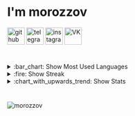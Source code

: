 # I'm **morozzov**

 [<img src='https://www.svgrepo.com/show/349375/github.svg' alt='github' height='40'>](https://github.com/morozzov) [<img src='https://www.svgrepo.com/show/349527/telegram.svg' alt='telegram' height='40'>](https://t.me/moroz_zov) [<img src='https://www.svgrepo.com/show/111199/instagram.svg' alt='instagram' height='40'>](https://www.instagram.com/_morozzov) [<img src='https://www.svgrepo.com/show/349554/vk.svg' alt='VK' height='40'>](https://vk.com/moroz_zov) 

#

<details>
<summary>:bar_chart: Show Most Used Languages</summary>

[![Top Langs](https://github-readme-stats.vercel.app/api/top-langs/?username=morozzov&layout=compact&theme=tokyonight&langs_count=20&hide=Python&card_width=420)](https://github.com/anuraghazra/github-readme-stats)

</details>

<details>
<summary>:fire: Show Streak</summary>

[![GitHub Streak](https://github-readme-streak-stats.herokuapp.com?user=morozzov&theme=tokyonight&card_width=420)](https://git.io/streak-stats)

</details>

<details>
<summary>:chart_with_upwards_trend: Show Stats</summary>

[![Top Langs](https://github-readme-stats.vercel.app/api?username=morozzov&layout=compact&theme=tokyonight&langs_count=10&hide=Python&card_width=420)](https://github.com/anuraghazra/github-readme-stats)

</details>

# 

<p align="left"> <img src="https://komarev.com/ghpvc/?username=morozzov&label=Profile%20views&color=6c8ed5&style=flat" alt="morozzov" /> </p>